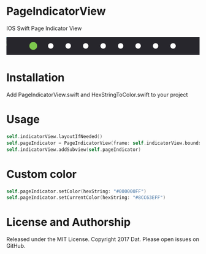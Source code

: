 # PageIndicatorView
IOS Swift Page Indicator View

![Alt text](https://github.com/datle021194/PageIndicatorView/blob/master/PageIndicatorView.png?raw=true "PageIndicatorView")

# Installation
Add PageIndicatorView.swift and HexStringToColor.swift to your project

# Usage
```swift
self.indicatorView.layoutIfNeeded()
self.pageIndicator = PageIndicatorView(frame: self.indicatorView.bounds, numberOfIndicator: self.maximumPage)
self.indicatorView.addSubview(self.pageIndicator)
```
# Custom color
```swift
self.pageIndicator.setColor(hexString: "#000000FF")
self.pageIndicator.setCurrentColor(hexString: "#8CC63EFF")
```

# License and Authorship
Released under the MIT License. Copyright 2017 Dat. Please open issues on GitHub.
